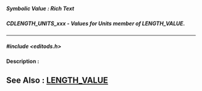 ##### Symbolic Value : Rich Text
##### CDLENGTH_UNITS_xxx - Values for Units member of LENGTH_VALUE.
---
##### #include <editods.h>
**Description :**

**See Also :**
[LENGTH_VALUE](D:/md_files/LENGTH_VALUE.md)
---
